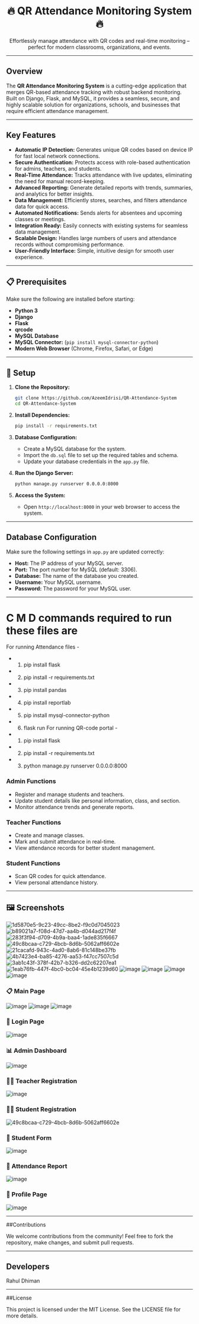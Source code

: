 <div align="center">  

# 🔥 QR Attendance Monitoring System 🔥

Effortlessly manage attendance with QR codes and real-time monitoring – perfect for modern classrooms, organizations, and events.

</div>  

---

##  Overview

The **QR Attendance Monitoring System** is a cutting-edge application that merges QR-based attendance tracking with robust backend monitoring. Built on Django, Flask, and MySQL, it provides a seamless, secure, and highly scalable solution for organizations, schools, and businesses that require efficient attendance management.

---

##  Key Features

* **Automatic IP Detection:** Generates unique QR codes based on device IP for fast local network connections.
* **Secure Authentication:** Protects access with role-based authentication for admins, teachers, and students.
* **Real-Time Attendance:** Tracks attendance with live updates, eliminating the need for manual record-keeping.
* **Advanced Reporting:** Generate detailed reports with trends, summaries, and analytics for better insights.
* **Data Management:** Efficiently stores, searches, and filters attendance data for quick access.
* **Automated Notifications:** Sends alerts for absentees and upcoming classes or meetings.
* **Integration Ready:** Easily connects with existing systems for seamless data management.
* **Scalable Design:** Handles large numbers of users and attendance records without compromising performance.
* **User-Friendly Interface:** Simple, intuitive design for smooth user experience.

---

## 📋 Prerequisites

Make sure the following are installed before starting:

* **Python 3**
* **Django**
* **Flask**
* **qrcode**
* **MySQL Database**
* **MySQL Connector:** (`pip install mysql-connector-python`)
* **Modern Web Browser** (Chrome, Firefox, Safari, or Edge)

---

## 🔧 Setup

1. **Clone the Repository:**

   ```bash
   git clone https://github.com/AzeemIdrisi/QR-Attendance-System
   cd QR-Attendance-System
   ```

2. **Install Dependencies:**

   ```bash
   pip install -r requirements.txt
   ```

3. **Database Configuration:**

   * Create a MySQL database for the system.
   * Import the `db.sql` file to set up the required tables and schema.
   * Update your database credentials in the `app.py` file.

4. **Run the Django Server:**

   ```bash
   python manage.py runserver 0.0.0.0:8000
   ```

5. **Access the System:**

   * Open `http://localhost:8000` in your web browser to access the system.

---

## Database Configuration

Make sure the following settings in `app.py` are updated correctly:

* **Host:** The IP address of your MySQL server.
* **Port:** The port number for MySQL (default: 3306).
* **Database:** The name of the database you created.
* **Username:** Your MySQL username.
* **Password:** The password for your MySQL user.

---

# C M D commands required to run these files are
For running Attendance files - 
*  1. pip install flask
*  2. pip install -r requirements.txt
*  3. pip install pandas
*  4. pip install reportlab
*  5. pip install mysql-connector-python
*  6. flask run
 For running QR-code portal -
 * 1. pip install flask
 * 2. pip install -r requirements.txt
 * 3. python manage.py runserver 0.0.0.0:8000


### Admin Functions

* Register and manage students and teachers.
* Update student details like personal information, class, and section.
* Monitor attendance trends and generate reports.

### Teacher Functions

* Create and manage classes.
* Mark and submit attendance in real-time.
* View attendance records for better student management.

### Student Functions

* Scan QR codes for quick attendance.
* View personal attendance history.

---

## 🖼️ Screenshots
![1d5870e5-9c23-49cc-8be2-f9c0d7045023](https://github.com/user-attachments/assets/2e68929d-dd66-4732-b114-88d2a8d64d53)
![b89021a7-f08d-47d7-aa4b-d044ad217f4f](https://github.com/user-attachments/assets/820d70a5-7d6d-4148-af46-9bed08352a60)
![283f3f94-d709-4b9a-baa4-1ade835f6667](https://github.com/user-attachments/assets/a7afc91e-1af9-440d-a034-f8642f97a654)
![49c8bcaa-c729-4bcb-8d6b-5062aff6602e](https://github.com/user-attachments/assets/177d145f-6e30-431c-9e8f-53e7406348f1)
![21cacafd-943c-4ad0-8ab6-81c148be37fb](https://github.com/user-attachments/assets/f5338048-d3e4-4537-9381-28c1d695304f)
![4b7423e4-ba85-4276-aa53-f47cc7507c5d](https://github.com/user-attachments/assets/792cfd7e-dfb9-4581-a37e-53e64f6df5df)
![3ab1c43f-378f-42b7-b326-dd2c62207ea1](https://github.com/user-attachments/assets/3313953c-fe6b-4baa-9176-809c5dae3764)
![1eab76fb-447f-4bc0-bc04-45e4b1239d60](https://github.com/user-attachments/assets/43a8625d-82ea-4a76-92a7-c2453f9980d6)
![image](https://github.com/user-attachments/assets/7fa888fc-68e6-42aa-82fa-01b57d735f0c)
![image](https://github.com/user-attachments/assets/bca428f6-b6e1-4a34-a49a-cc7dd110a3a7)
![image](https://github.com/user-attachments/assets/2032b335-1908-49b1-acb8-31febb195091)
![image](https://github.com/user-attachments/assets/83a81a75-a215-4679-bfe7-300ac4bc0f7d)






### 📋 Main Page

![image](https://github.com/user-attachments/assets/6b7c1009-0a54-4ef0-87e6-79158ae2d50a)
![image](https://github.com/user-attachments/assets/62c4919c-cca5-4abc-8eae-a1e5d6752606)
![image](https://github.com/user-attachments/assets/f904ea81-d033-4723-bc94-89a2a2cc82e6)


### 🔑 Login Page

![image](https://github.com/user-attachments/assets/b2c6c547-c051-49cc-9e4a-426786de8607)


### 📊 Admin Dashboard

![image](https://github.com/user-attachments/assets/3dbf6ea6-1b64-47de-ae5c-ecceb86e9e5d)


### 👨‍🏫 Teacher Registration

![image](https://github.com/user-attachments/assets/823e64a6-a84c-47bb-9b38-3600d8159589)


### 👩‍🎓 Student Registration
![49c8bcaa-c729-4bcb-8d6b-5062aff6602e](https://github.com/user-attachments/assets/177d145f-6e30-431c-9e8f-53e7406348f1)

### 🔄 Student Form

![image](https://github.com/user-attachments/assets/f7db50a1-4339-490b-b211-b689e99cf512)


### 📅 Attendance Report

![image](https://github.com/user-attachments/assets/de28e15a-b5ba-47ef-bf3a-4f38569c9dbe)


### 📝 Profile Page

![image](https://github.com/user-attachments/assets/15ab5ae3-58dc-4d4a-a758-75d275c4839d)


---

##Contributions

We welcome contributions from the community! Feel free to fork the repository, make changes, and submit pull requests.

---

## Developers

Rahul Dhiman

---

##License

This project is licensed under the MIT License. See the LICENSE file for more details.
